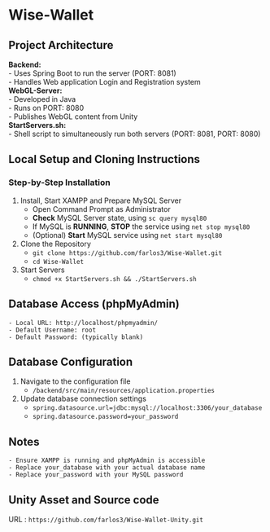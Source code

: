 # Wise-Wallet

## Project Architecture
**Backend:** <br>
    - Uses Spring Boot to run the server (PORT: 8081) <br>
    - Handles Web application Login and Registration system <br>
**WebGL-Server:**  <br>
    - Developed in Java <br>
    - Runs on PORT: 8080 <br> 
    - Publishes WebGL content from Unity <br>
**StartServers.sh:** <br>
    - Shell script to simultaneously run both servers (PORT: 8081, PORT: 8080) <br>

## Local Setup and Cloning Instructions
### Step-by-Step Installation
1. Install, Start XAMPP and Prepare MySQL Server 
    - Open Command Prompt as Administrator 
    - **Check** MySQL Server state, using ```sc query mysql80``` 
    - If MySQL is **RUNNING**, **STOP** the service using ```net stop mysql80``` 
    - (Optional) **Start** MySQL service using ```net start mysql80``` 
2. Clone the Repository <br>
    - ```git clone https://github.com/farlos3/Wise-Wallet.git``` 
    - ```cd Wise-Wallet``` 
3. Start Servers <br>
    - ```chmod +x StartServers.sh && ./StartServers.sh``` 

## Database Access (phpMyAdmin)
    - Local URL: http://localhost/phpmyadmin/
    - Default Username: root
    - Default Password: (typically blank)

## Database Configuration
1. Navigate to the configuration file <br>
    - ```/backend/src/main/resources/application.properties```
2. Update database connection settings <br>
    - ```spring.datasource.url=jdbc:mysql://localhost:3306/your_database``` 
    - ```spring.datasource.password=your_password``` 
## Notes
    - Ensure XAMPP is running and phpMyAdmin is accessible 
    - Replace your_database with your actual database name
    - Replace your_password with your MySQL password
## Unity Asset and Source code
URL : ```https://github.com/farlos3/Wise-Wallet-Unity.git```
